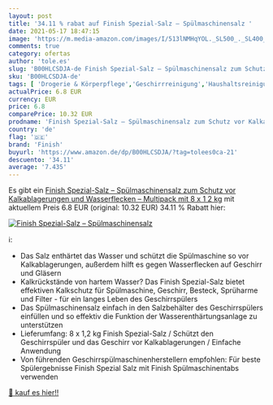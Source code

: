 ```yaml
---
layout: post
title: '34.11 % rabat auf Finish Spezial-Salz – Spülmaschinensalz '
date: 2021-05-17 18:47:15
image: 'https://m.media-amazon.com/images/I/513lNMHqYOL._SL500_._SL400_.jpg'
comments: true
category: ofertas
author: 'tole.es'
slug: 'B00HLCSDJA-de Finish Spezial-Salz – Spülmaschinensalz zum Schutz vor...'
sku: 'B00HLCSDJA-de'
tags: [ 'Drogerie & Körperpflege','Geschirrreinigung','Haushaltsreinigungsmittel','Haushaltswaren','Spülmaschinenreinigung','finish', ]
actualPrice: 6.8 EUR
currency: EUR
price: 6.8
comparePrice: 10.32 EUR
prodname: 'Finish Spezial-Salz – Spülmaschinensalz zum Schutz vor Kalkablagerungen und Wasserflecken – Multipack mit 8 x 1 2 kg'
country: 'de'
flag: '🇩🇪'
brand: 'Finish'
buyurl: 'https://www.amazon.de/dp/B00HLCSDJA/?tag=tolees0ca-21'
descuento: '34.11'
average: '7.435'
---
```


Es gibt ein [Finish Spezial-Salz – Spülmaschinensalz zum Schutz vor Kalkablagerungen und Wasserflecken – Multipack mit 8 x 1 2 kg](https://www.amazon.de/dp/B00HLCSDJA/?tag=tolees0ca-21) mit aktuellem Preis 6.8 EUR (original: 10.32 EUR) 34.11 % Rabatt hier:

[![Finish Spezial-Salz – Spülmaschinensalz ](https://m.media-amazon.com/images/I/513lNMHqYOL._SL500_._SL400_.jpg)](https://www.amazon.de/dp/B00HLCSDJA/?tag=tolees0ca-21)

ℹ️:

- Das Salz enthärtet das Wasser und schützt die Spülmaschine so vor Kalkablagerungen, außerdem hilft es gegen Wasserflecken auf Geschirr und Gläsern
- Kalkrückstände von hartem Wasser? Das Finish Spezial-Salz bietet effektiven Kalkschutz für Spülmaschine, Geschirr, Besteck, Sprüharme und Filter - für ein langes Leben des Geschirrspülers
- Das Spülmaschinensalz einfach in den Salzbehälter des Geschirrspülers einfüllen und so effektiv die Funktion der Wasserenthärtungsanlage zu unterstützen
- Lieferumfang: 8 x 1,2 kg Finish Spezial-Salz / Schützt den Geschirrspüler und das Geschirr vor Kalkablagerungen / Einfache Anwendung
- Von führenden Geschirrspülmaschinenherstellern empfohlen: Für beste Spülergebnisse Finish Spezial Salz mit Finish Spülmaschinentabs verwenden

[🛒 kauf es hier!!](https://www.amazon.de/dp/B00HLCSDJA/?tag=tolees0ca-21)
